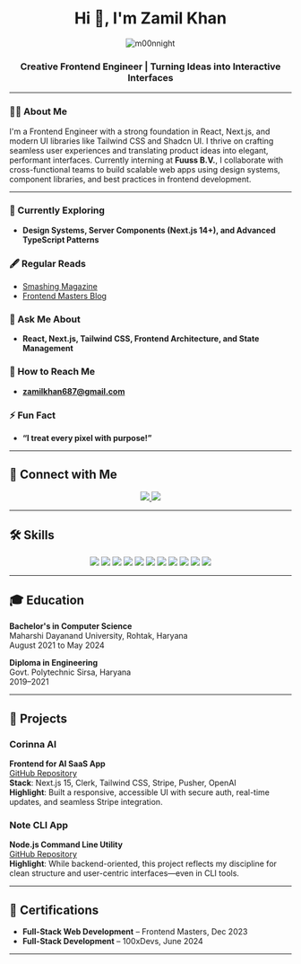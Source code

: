 <h1 align="center">Hi 👋, I'm Zamil Khan</h1>

<p align="center">
  <img src="https://komarev.com/ghpvc/?username=m00nnight&label=Profile%20views&color=0e75b6&style=flat" alt="m00nnight" /> 
</p>
<h3 align="center">Creative Frontend Engineer | Turning Ideas into Interactive Interfaces</h3>

---

### 👨‍💻 About Me
I'm a Frontend Engineer with a strong foundation in React, Next.js, and modern UI libraries like Tailwind CSS and Shadcn UI. I thrive on crafting seamless user experiences and translating product ideas into elegant, performant interfaces. Currently interning at **Fuuss B.V.**, I collaborate with cross-functional teams to build scalable web apps using design systems, component libraries, and best practices in frontend development.

---

### 🌱 Currently Exploring
- **Design Systems, Server Components (Next.js 14+), and Advanced TypeScript Patterns**

### 🖋 Regular Reads
- [Smashing Magazine](https://www.smashingmagazine.com)
- [Frontend Masters Blog](https://frontendmasters.com/blog/)

### 💬 Ask Me About
- **React, Next.js, Tailwind CSS, Frontend Architecture, and State Management**

### 📧 How to Reach Me
- **zamilkhan687@gmail.com**

### ⚡ Fun Fact
- **“I treat every pixel with purpose!”**

---

## 🔗 Connect with Me
<p align="center">
  <a href="https://www.linkedin.com/in/zamil-khan/" target="_blank">
    <img src="https://img.shields.io/badge/linkedin-0A66C2?style=for-the-badge&logo=linkedin&logoColor=white"/>
  </a>
  <a href="https://twitter.com/nomadzamil" target="_blank">
    <img src="https://img.shields.io/badge/twitter-1DA1F2?style=for-the-badge&logo=twitter&logoColor=white"/>
  </a>
</p>

---

## 🛠️ Skills
<p align="center">
  <img src="https://img.shields.io/badge/HTML5-E34F26?style=for-the-badge&logo=html5&logoColor=white"/>
  <img src="https://img.shields.io/badge/CSS3-1572B6?style=for-the-badge&logo=css3&logoColor=white"/>
  <img src="https://img.shields.io/badge/TailwindCSS-06B6D4?style=for-the-badge&logo=tailwindcss&logoColor=white"/>
  <img src="https://img.shields.io/badge/JavaScript-F7DF1E?style=for-the-badge&logo=javascript&logoColor=black"/>
  <img src="https://img.shields.io/badge/TypeScript-3178C6?style=for-the-badge&logo=typescript&logoColor=white"/>
  <img src="https://img.shields.io/badge/React-20232A?style=for-the-badge&logo=react&logoColor=61DAFB"/>
  <img src="https://img.shields.io/badge/Next.js-000000?style=for-the-badge&logo=nextdotjs&logoColor=white"/>
  <img src="https://img.shields.io/badge/Styled--Components-DB7093?style=for-the-badge&logo=styled-components&logoColor=white"/>
  <img src="https://img.shields.io/badge/shadcn/ui-111827?style=for-the-badge&logo=vercel&logoColor=white"/>
  <img src="https://img.shields.io/badge/Figma-F24E1E?style=for-the-badge&logo=figma&logoColor=white"/>
  <img src="https://img.shields.io/badge/Git-F05032?style=for-the-badge&logo=git&logoColor=white"/>
</p>

---

## 🎓 Education
**Bachelor's in Computer Science**  
Maharshi Dayanand University, Rohtak, Haryana  
August 2021 to May 2024

**Diploma in Engineering**  
Govt. Polytechnic Sirsa, Haryana  
2019–2021

---

## 🚀 Projects

### Corinna AI
**Frontend for AI SaaS App**  
[GitHub Repository](https://github.com/M00nNight/corinnaAI)  
**Stack**: Next.js 15, Clerk, Tailwind CSS, Stripe, Pusher, OpenAI  
**Highlight**: Built a responsive, accessible UI with secure auth, real-time updates, and seamless Stripe integration.

### Note CLI App
**Node.js Command Line Utility**  
[GitHub Repository](https://github.com/M00nNight/node)  
**Highlight**: While backend-oriented, this project reflects my discipline for clean structure and user-centric interfaces—even in CLI tools.

---

## 📀 Certifications
- **Full-Stack Web Development** – Frontend Masters, Dec 2023  
- **Full-Stack Development** – 100xDevs, June 2024  

---

